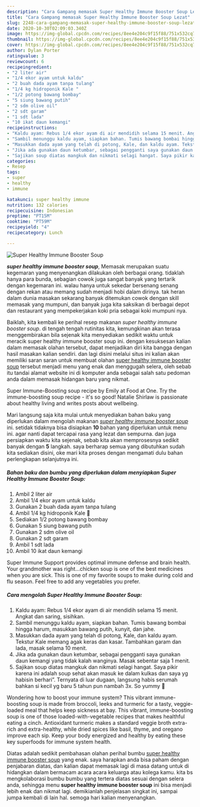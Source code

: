 ```yaml
---
description: "Cara Gampang memasak Super Healthy Immune Booster Soup Lezat"
title: "Cara Gampang memasak Super Healthy Immune Booster Soup Lezat"
slug: 2248-cara-gampang-memasak-super-healthy-immune-booster-soup-lezat
date: 2020-10-30T02:09:03.340Z
image: https://img-global.cpcdn.com/recipes/8ee4e204c9f15f88/751x532cq70/super-healthy-immune-booster-soup-foto-resep-utama.jpg
thumbnail: https://img-global.cpcdn.com/recipes/8ee4e204c9f15f88/751x532cq70/super-healthy-immune-booster-soup-foto-resep-utama.jpg
cover: https://img-global.cpcdn.com/recipes/8ee4e204c9f15f88/751x532cq70/super-healthy-immune-booster-soup-foto-resep-utama.jpg
author: Dylan Porter
ratingvalue: 3
reviewcount: 6
recipeingredient:
- "2 liter air"
- "1/4 ekor ayam untuk kaldu"
- "2 buah dada ayam tanpa tulang"
- "1/4 kg hidroponik Kale "
- "1/2 potong bawang bombay"
- "5 siung bawang putih"
- "2 sdm olive oil"
- "2 sdt garam"
- "1 sdt lada"
- "10 ikat daun kemangi"
recipeinstructions:
- "Kaldu ayam: Rebus 1/4 ekor ayam di air mendidih selama 15 menit. Angkat dan saring, sisihkan."
- "Sambil menunggu kaldu ayam, siapkan bahan. Tumis bawang bombai hingga harum, masukkan bawang putih, kunyit, dan jahe."
- "Masukkan dada ayam yang telah di potong, Kale, dan kaldu ayam. Tekstur Kale memang agak keras dan kasar. Tambahkan garam dan lada, masak selama 10 menit."
- "Jika ada gunakan daun ketumbar, sebagai pengganti saya gunakan daun kemangi yang tidak kalah wanginya. Masak sebentar saja 1 menit."
- "Sajikan soup diatas mangkuk dan nikmati selagi hangat. Saya pikir karena ini adalah soup sehat akan masuk ke dalam kulkas dan saya yg habisin berhari”. Ternyata di luar dugaan, langsung habis serumah bahkan si kecil yg baru 5 tahun pun nambah 3x. So yummy 🤤"
categories:
- Resep
tags:
- super
- healthy
- immune

katakunci: super healthy immune 
nutrition: 132 calories
recipecuisine: Indonesian
preptime: "PT15M"
cooktime: "PT59M"
recipeyield: "4"
recipecategory: Lunch

---
```



![Super Healthy Immune Booster Soup](https://img-global.cpcdn.com/recipes/8ee4e204c9f15f88/751x532cq70/super-healthy-immune-booster-soup-foto-resep-utama.jpg)

<b><i>super healthy immune booster soup</i></b>, Memasak merupakan suatu kegemaran yang menyenangkan dilakukan oleh berbagai orang. tidaklah hanya para bunda, sebagian cowok juga sangat banyak yang tertarik dengan kegemaran ini. walau hanya untuk sekedar bersenang senang dengan rekan atau memang sudah menjadi hobi dalam dirinya. tak heran dalam dunia masakan sekarang banyak ditemukan cowok dengan skill memasak yang mumpuni, dan banyak juga kita saksikan di berbagai depot dan restaurant yang mempekerjakan koki pria sebagai koki mumpuni nya.

Baiklah, kita kembali ke perihal resep makanan <i>super healthy immune booster soup</i>. di tengah tengah rutinitas kita, kemungkinan akan terasa menggembirakan bila sejenak kita menyediakan sedikit waktu untuk meracik super healthy immune booster soup ini. dengan kesuksesan kalian dalam memasak olahan tersebut, dapat menjadikan diri kita bangga dengan hasil masakan kalian sendiri. dan lagi disini melalui situs ini kalian akan memiliki saran saran untuk membuat olahan <u>super healthy immune booster soup</u> tersebut menjadi menu yang enak dan menggugah selera, oleh sebab itu tandai alamat website ini di komputer anda sebagai salah satu pedoman anda dalam memasak hidangan baru yang nikmat.

Super Immune-Boosting soup recipe by Emily at Food at One. Try the immune-boosting soup recipe - it&#39;s so good! Natalie Shirlaw is passionate about healthy living and writes posts about wellbeing.


Mari langsung saja kita mulai untuk menyediakan bahan baku yang diperlukan dalam mengolah makanan <u><i>super healthy immune booster soup</i></u> ini. setidak tidaknya bisa disiapkan <b>10</b> bahan yang diperlukan untuk menu ini. agar nanti dapat tercapai rasa yang lezat dan sempurna. dan juga persiapkan waktu kita sejenak, sebab kita akan memprosesnya sedikit banyak dengan <b>5</b> langkah. saya berharap semua yang dibutuhkan sudah kita sediakan disini, oke mari kita proses dengan mengamati dulu bahan perlengkapan selanjutnya ini.

<!--inarticleads1-->

##### Bahan baku dan bumbu yang diperlukan dalam menyiapkan Super Healthy Immune Booster Soup:

1. Ambil 2 liter air
1. Ambil 1/4 ekor ayam untuk kaldu
1. Gunakan 2 buah dada ayam tanpa tulang
1. Ambil 1/4 kg hidroponik Kale 🥬
1. Sediakan 1/2 potong bawang bombay
1. Gunakan 5 siung bawang putih
1. Gunakan 2 sdm olive oil
1. Gunakan 2 sdt garam
1. Ambil 1 sdt lada
1. Ambil 10 ikat daun kemangi


Super Immune Support provides optimal immune defense and brain health. Your grandmother was right…chicken soup is one of the best medicines when you are sick. This is one of my favorite soups to make during cold and flu season. Feel free to add any vegetables you prefer. 

<!--inarticleads2-->

##### Cara mengolah Super Healthy Immune Booster Soup:

1. Kaldu ayam: Rebus 1/4 ekor ayam di air mendidih selama 15 menit. Angkat dan saring, sisihkan.
1. Sambil menunggu kaldu ayam, siapkan bahan. Tumis bawang bombai hingga harum, masukkan bawang putih, kunyit, dan jahe.
1. Masukkan dada ayam yang telah di potong, Kale, dan kaldu ayam. Tekstur Kale memang agak keras dan kasar. Tambahkan garam dan lada, masak selama 10 menit.
1. Jika ada gunakan daun ketumbar, sebagai pengganti saya gunakan daun kemangi yang tidak kalah wanginya. Masak sebentar saja 1 menit.
1. Sajikan soup diatas mangkuk dan nikmati selagi hangat. Saya pikir karena ini adalah soup sehat akan masuk ke dalam kulkas dan saya yg habisin berhari”. Ternyata di luar dugaan, langsung habis serumah bahkan si kecil yg baru 5 tahun pun nambah 3x. So yummy 🤤


Wondering how to boost your immune system? This vibrant immune-boosting soup is made from broccoli, leeks and turmeric for a tasty, veggie-loaded meal that helps keep sickness at bay. This vibrant, immune-boosting soup is one of those loaded-with-vegetable recipes that makes healthful eating a cinch. Antioxidant turmeric makes a standard veggie broth extra-rich and extra-healthy, while dried spices like basil, thyme, and oregano improve each sip. Keep your body energized and healthy by eating these key superfoods for immune system health. 

Diatas adalah sedikit pembahasan olahan perihal bumbu <u>super healthy immune booster soup</u> yang enak. saya harapkan anda bisa paham dengan penjabaran diatas, dan kalian dapat memasak lagi di masa datang untuk di hidangkan dalam bermacam acara acara keluarga atau kolega kamu. kita bs mengkolaborasi bumbu bumbu yang tertera diatas sesuai dengan selera anda, sehingga menu <b>super healthy immune booster soup</b> ini bisa menjadi lebih enak dan nikmat lagi. demikianlah penjelasan singkat ini, sampai jumpa kembali di lain hal. semoga hari kalian menyenangkan.
